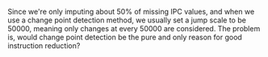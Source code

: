 Since we're only imputing about 50% of missing IPC values, and when we use a change point detection method, we usually set a jump scale to be 50000, meaning only changes at every 50000 are considered. The problem is, would change point detection be the pure and only reason for good instruction reduction? 
<!--stackedit_data:
eyJoaXN0b3J5IjpbLTQ4NDkxMzIyNV19
-->
